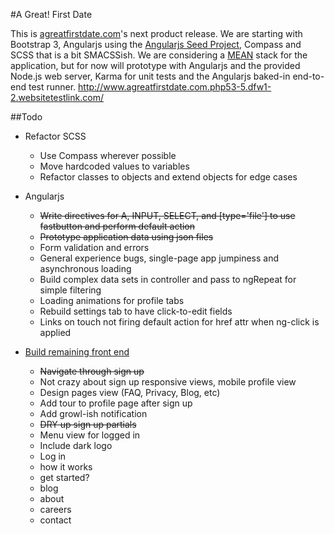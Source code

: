 #A Great! First Date

This is [agreatfirstdate.com](https://agreatfirstdate.com/)'s next product release. We are starting with Bootstrap 3, Angularjs using the [Angularjs Seed Project](https://github.com/angular/angular-seed/), Compass and SCSS that is a bit SMACSSish. We are considering a [MEAN](http://mean.io/) stack for the application, but for now will prototype with Angularjs and the provided Node.js web server, Karma for unit tests and the Angularjs baked-in end-to-end test runner. http://www.agreatfirstdate.com.php53-5.dfw1-2.websitetestlink.com/

##Todo

+ Refactor SCSS
  + Use Compass wherever possible
  + Move hardcoded values to variables
  + Refactor classes to objects and extend objects for edge cases

+ Angularjs
  + ~~Write directives for A, INPUT, SELECT, and [type='file'] to use fastbutton and perform default action~~
  + ~~Prototype application data using json files~~
  + Form validation and errors
  + General experience bugs, single-page app jumpiness and asynchronous loading
  + Build complex data sets in controller and pass to ngRepeat for simple filtering
  + Loading animations for profile tabs
  + Rebuild settings tab to have click-to-edit fields
  + Links on touch not firing default action for href attr when ng-click is applied

+ [Build remaining front end](http://goo.gl/IeSVI6)
  + ~~Navigate through sign up~~
  + Not crazy about sign up responsive views, mobile profile view
  + Design pages view (FAQ, Privacy, Blog, etc)
  + Add tour to profile page after sign up
  + Add growl-ish notification
  + ~~DRY up sign up partials~~
  + Menu view for logged in
  + Include dark logo
  + Log in
  + how it works
  + get started?
  + blog
  + about
  + careers
  + contact